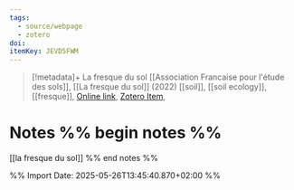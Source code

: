```yaml
---
tags:
  - source/webpage
  - zotero
doi: 
itemKey: JEVD5FWM
---
```

>[!metadata]+
> La fresque du sol
> [[Association Francaise pour l'étude des sols]], 
> [[La fresque du sol]] (2022)
> [[soil]], [[soil ecology]], [[fresque]], 
> [Online link](https://fresquedusol.com/), [Zotero Item](zotero://select/library/items/JEVD5FWM), 

# Notes %% begin notes %% 
[[la fresque du sol]]
%% end notes %%




%% Import Date: 2025-05-26T13:45:40.870+02:00 %%
